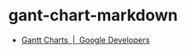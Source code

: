 gant-chart-markdown
===================
- [Gantt Charts  |  Google Developers](https://developers.google.com/chart/interactive/docs/gallery/ganttchart)